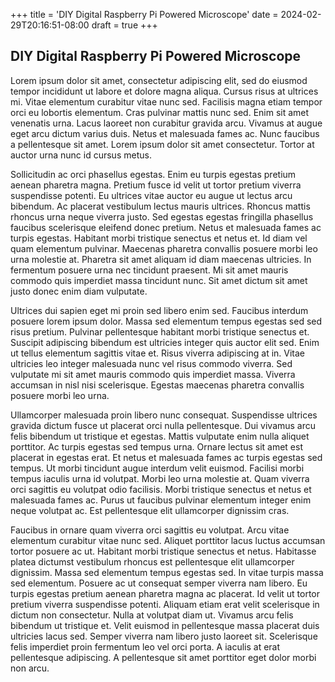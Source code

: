 +++
title = 'DIY Digital Raspberry Pi Powered Microscope'
date = 2024-02-29T20:16:51-08:00
draft = true
+++
## DIY Digital Raspberry Pi Powered Microscope 

Lorem ipsum dolor sit amet, consectetur adipiscing elit, sed do eiusmod tempor incididunt ut labore et dolore magna aliqua. Cursus risus at ultrices mi. Vitae elementum curabitur vitae nunc sed. Facilisis magna etiam tempor orci eu lobortis elementum. Cras pulvinar mattis nunc sed. Enim sit amet venenatis urna. Lacus laoreet non curabitur gravida arcu. Vivamus at augue eget arcu dictum varius duis. Netus et malesuada fames ac. Nunc faucibus a pellentesque sit amet. Lorem ipsum dolor sit amet consectetur. Tortor at auctor urna nunc id cursus metus.

Sollicitudin ac orci phasellus egestas. Enim eu turpis egestas pretium aenean pharetra magna. Pretium fusce id velit ut tortor pretium viverra suspendisse potenti. Eu ultrices vitae auctor eu augue ut lectus arcu bibendum. Ac placerat vestibulum lectus mauris ultrices. Rhoncus mattis rhoncus urna neque viverra justo. Sed egestas egestas fringilla phasellus faucibus scelerisque eleifend donec pretium. Netus et malesuada fames ac turpis egestas. Habitant morbi tristique senectus et netus et. Id diam vel quam elementum pulvinar. Maecenas pharetra convallis posuere morbi leo urna molestie at. Pharetra sit amet aliquam id diam maecenas ultricies. In fermentum posuere urna nec tincidunt praesent. Mi sit amet mauris commodo quis imperdiet massa tincidunt nunc. Sit amet dictum sit amet justo donec enim diam vulputate.

Ultrices dui sapien eget mi proin sed libero enim sed. Faucibus interdum posuere lorem ipsum dolor. Massa sed elementum tempus egestas sed sed risus pretium. Pulvinar pellentesque habitant morbi tristique senectus et. Suscipit adipiscing bibendum est ultricies integer quis auctor elit sed. Enim ut tellus elementum sagittis vitae et. Risus viverra adipiscing at in. Vitae ultricies leo integer malesuada nunc vel risus commodo viverra. Sed vulputate mi sit amet mauris commodo quis imperdiet massa. Viverra accumsan in nisl nisi scelerisque. Egestas maecenas pharetra convallis posuere morbi leo urna.

Ullamcorper malesuada proin libero nunc consequat. Suspendisse ultrices gravida dictum fusce ut placerat orci nulla pellentesque. Dui vivamus arcu felis bibendum ut tristique et egestas. Mattis vulputate enim nulla aliquet porttitor. Ac turpis egestas sed tempus urna. Ornare lectus sit amet est placerat in egestas erat. Et netus et malesuada fames ac turpis egestas sed tempus. Ut morbi tincidunt augue interdum velit euismod. Facilisi morbi tempus iaculis urna id volutpat. Morbi leo urna molestie at. Quam viverra orci sagittis eu volutpat odio facilisis. Morbi tristique senectus et netus et malesuada fames ac. Purus ut faucibus pulvinar elementum integer enim neque volutpat ac. Est pellentesque elit ullamcorper dignissim cras.

Faucibus in ornare quam viverra orci sagittis eu volutpat. Arcu vitae elementum curabitur vitae nunc sed. Aliquet porttitor lacus luctus accumsan tortor posuere ac ut. Habitant morbi tristique senectus et netus. Habitasse platea dictumst vestibulum rhoncus est pellentesque elit ullamcorper dignissim. Massa sed elementum tempus egestas sed. In vitae turpis massa sed elementum. Posuere ac ut consequat semper viverra nam libero. Eu turpis egestas pretium aenean pharetra magna ac placerat. Id velit ut tortor pretium viverra suspendisse potenti. Aliquam etiam erat velit scelerisque in dictum non consectetur. Nulla at volutpat diam ut. Vivamus arcu felis bibendum ut tristique et. Velit euismod in pellentesque massa placerat duis ultricies lacus sed. Semper viverra nam libero justo laoreet sit. Scelerisque felis imperdiet proin fermentum leo vel orci porta. A iaculis at erat pellentesque adipiscing. A pellentesque sit amet porttitor eget dolor morbi non arcu.
